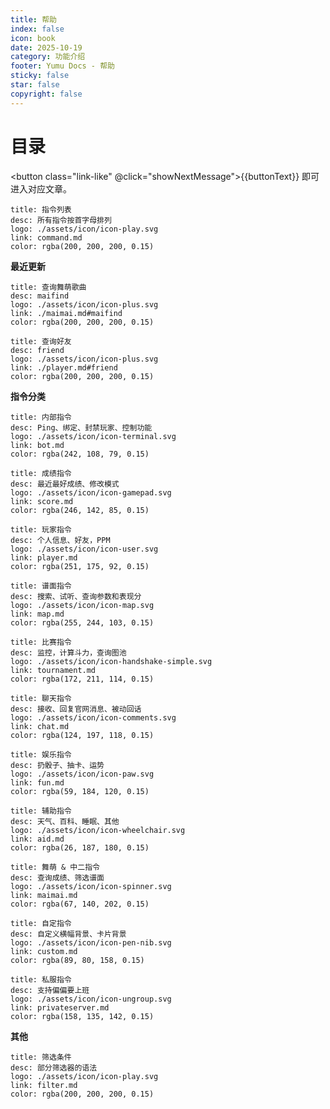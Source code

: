 ```yaml
---
title: 帮助
index: false
icon: book
date: 2025-10-19
category: 功能介绍
footer: Yumu Docs - 帮助
sticky: false
star: false
copyright: false
---
```


# 目录

<button class="link-like" @click="showNextMessage">{{buttonText}}</button> <HopeIcon icon="credit-card"/><HopeIcon icon="arrow-pointer"/> 即可进入对应文章。

<script setup>
import { ref, computed } from 'vue';

const clickCount = ref(0);
const messages = [
  '是点击下面的卡片，不是点这里',
  '？',
  '？？？',
  '点卡片就行了，点我做甚么？',
  '你还真是闲呢...',
  '那你点吧...'
];

const buttonText = computed(() => {
  const texts = ['点击卡片', '点击下面的卡片', '点击下面的长得很方又有点圆的卡片', '我说点击下面的卡片你二多龙吗？', '别点了...', '点击...'];
  return texts[Math.min(clickCount.value, texts.length - 1)];
});

function showNextMessage() {
  const messageIndex = Math.min(clickCount.value, messages.length - 1);
  
  if (clickCount.value >= messages.length) {
    alert('你当前已经点击了 ' + (clickCount.value + 1) + ' 次')
  } else {
    alert(messages[messageIndex]);
  }

  clickCount.value++;
}
</script>

<style>

.link-like {
  background: none;
  border: none;
  color: #007bff;
  cursor: pointer;
  padding: 0;
  font: inherit;
}

.link-like:hover {
  color: #0056b3;
  text-decoration: none;
}
</style>

```card
title: 指令列表
desc: 所有指令按首字母排列
logo: ./assets/icon/icon-play.svg
link: command.md
color: rgba(200, 200, 200, 0.15)
```

**最近更新**

```card
title: 查询舞萌歌曲
desc: maifind
logo: ./assets/icon/icon-plus.svg
link: ./maimai.md#maifind
color: rgba(200, 200, 200, 0.15)
```

```card
title: 查询好友
desc: friend
logo: ./assets/icon/icon-plus.svg
link: ./player.md#friend
color: rgba(200, 200, 200, 0.15)
```

**指令分类**

```card
title: 内部指令
desc: Ping、绑定、封禁玩家、控制功能
logo: ./assets/icon/icon-terminal.svg
link: bot.md
color: rgba(242, 108, 79, 0.15)
```

```card
title: 成绩指令
desc: 最近最好成绩、修改模式
logo: ./assets/icon/icon-gamepad.svg
link: score.md
color: rgba(246, 142, 85, 0.15)
```

```card
title: 玩家指令
desc: 个人信息、好友，PPM
logo: ./assets/icon/icon-user.svg
link: player.md
color: rgba(251, 175, 92, 0.15)
```

```card
title: 谱面指令
desc: 搜索、试听、查询参数和表现分
logo: ./assets/icon/icon-map.svg
link: map.md
color: rgba(255, 244, 103, 0.15)
```

```card
title: 比赛指令
desc: 监控，计算斗力，查询图池
logo: ./assets/icon/icon-handshake-simple.svg
link: tournament.md
color: rgba(172, 211, 114, 0.15)
```

```card
title: 聊天指令
desc: 接收、回复官网消息、被动回话
logo: ./assets/icon/icon-comments.svg
link: chat.md
color: rgba(124, 197, 118, 0.15)
```

```card
title: 娱乐指令
desc: 扔骰子、抽卡、运势
logo: ./assets/icon/icon-paw.svg
link: fun.md
color: rgba(59, 184, 120, 0.15)
```

```card
title: 辅助指令
desc: 天气、百科、睡眠、其他
logo: ./assets/icon/icon-wheelchair.svg
link: aid.md
color: rgba(26, 187, 180, 0.15)
```

```card
title: 舞萌 & 中二指令
desc: 查询成绩、筛选谱面
logo: ./assets/icon/icon-spinner.svg
link: maimai.md
color: rgba(67, 140, 202, 0.15)
```

```card
title: 自定指令
desc: 自定义横幅背景、卡片背景
logo: ./assets/icon/icon-pen-nib.svg
link: custom.md
color: rgba(89, 80, 158, 0.15)
```

```card
title: 私服指令
desc: 支持偏偏要上班
logo: ./assets/icon/icon-ungroup.svg
link: privateserver.md
color: rgba(158, 135, 142, 0.15)
```

**其他**

```card
title: 筛选条件
desc: 部分筛选器的语法
logo: ./assets/icon/icon-play.svg
link: filter.md
color: rgba(200, 200, 200, 0.15)
```
